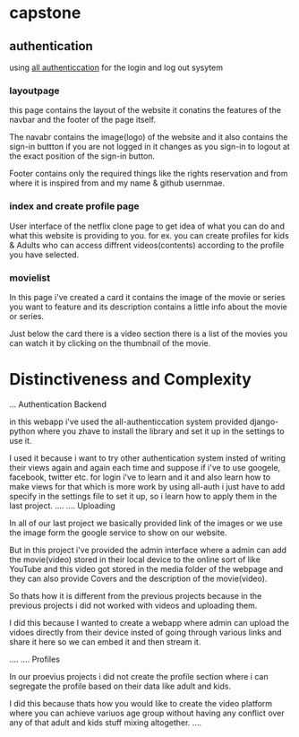# capstone
## authentication
using [all authenticcation](https://django-allauth.readthedocs.io/en/latest/installation.html) for the login and log out sysytem 


### layoutpage
this page contains the layout of the website it conatins the features of the navbar and the footer of the page itself.

The navabr contains the image(logo) of the website and it also contains the sign-in buttton if you are not logged in it changes as you sign-in to logout at the exact position of the sign-in button.

Footer contains only the required things like the rights reservation and from where it is inspired from and my name & github usernmae.

### index and create profile page
User interface of the netflix clone page to get idea of what you can do and what this website is providing to you.
for ex. you can create profiles for kids & Adults who can access diffrent videos(contents) according to the profile you have selected.

### movielist
In this page i've created a card it contains the image of the movie or series you want to feature and its description contains a little info about the movie or series.

Just below the card there is a video section there is a list of the movies you can watch it by clicking on the thumbnail of the movie.


# Distinctiveness and Complexity
...
Authentication Backend

in this webapp i've used the all-authenticcation system provided django-python where you zhave to install the library and set it up in the settings to use it. 

I used it because i want to try other authentication system insted of writing their views again and again each time and suppose if i've to use googele, facebook, twitter etc. for login i've to learn and it and also learn how to make views for that which is more work by using all-auth i just have to add specify in the settings file to set it up, so i learn how to apply them in the last project.
....
....
Uploading

In all of our last project we basically provided link of the images or we use the image form the google service to show on our website.

But in this project i've provided the admin interface where a admin can add the movie(video) stored in their local device to the online sort of like YouTube and this video got stored in the media folder of the webpage and they can also provide Covers and the description of the movie(video).

So thats how it is different from the previous projects because in the previous projects i did not worked with videos and uploading them.

I did this because I wanted to create a webapp where admin can upload the vidoes directly from their device insted of going through various links and share it here so we can embed it and then stream it.

....
....
Profiles

In our proevius projects i did not create the profile section where i can segregate the profile based on their data like adult and kids.

I did this because thats how you would like to create the video platform where you can achieve variuos age group without having any conflict over any of that adult and kids stuff mixing altogether.
....





